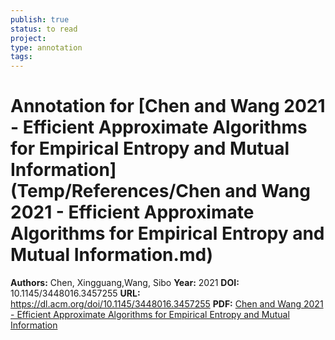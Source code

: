 ```yaml
---
publish: true
status: to read
project:
type: annotation
tags:
---
```

# Annotation for [Chen and Wang 2021 - Efficient Approximate Algorithms for Empirical Entropy and Mutual Information](Temp/References/Chen and Wang 2021 - Efficient Approximate Algorithms for Empirical Entropy and Mutual Information.md)

**Authors:** Chen, Xingguang,Wang, Sibo
**Year:** 2021
**DOI:** 10.1145/3448016.3457255
**URL:** https://dl.acm.org/doi/10.1145/3448016.3457255
**PDF:** [Chen and Wang 2021 - Efficient Approximate Algorithms for Empirical Entropy and Mutual Information](Papers/PDFs/Chen%20and%20Wang%202021%20-%20Efficient%20Approximate%20Algorithms%20for%20Empirical%20Entropy%20and%20Mutual%20Information.pdf)
